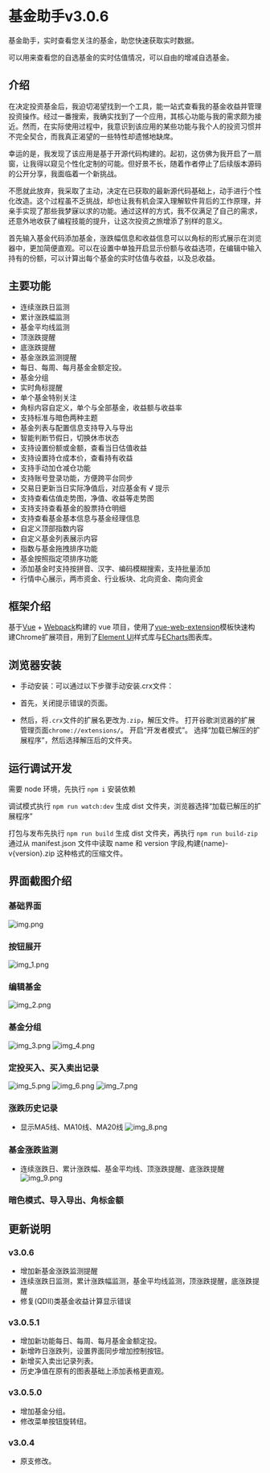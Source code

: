 # 基金助手v3.0.6

基金助手，实时查看您关注的基金，助您快速获取实时数据。

可以用来查看您的自选基金的实时估值情况，可以自由的增减自选基金。

## 介绍

在决定投资基金后，我迫切渴望找到一个工具，能一站式查看我的基金收益并管理投资操作。经过一番搜索，我确实找到了一个应用，其核心功能与我的需求颇为接近。然而，在实际使用过程中，我意识到该应用的某些功能与我个人的投资习惯并不完全契合，而我真正渴望的一些特性却遗憾地缺席。

幸运的是，我发现了该应用是基于开源代码构建的。起初，这仿佛为我开启了一扇窗，让我得以窥见个性化定制的可能。但好景不长，随着作者停止了后续版本源码的公开分享，我面临着一个新挑战。

不愿就此放弃，我采取了主动，决定在已获取的最新源代码基础上，动手进行个性化改造。这个过程虽不乏挑战，却也让我有机会深入理解软件背后的工作原理，并亲手实现了那些我梦寐以求的功能。通过这样的方式，我不仅满足了自己的需求，还意外地收获了编程技能的提升，让这次投资之旅增添了别样的意义。

首先输入基金代码添加基金，涨跌幅信息和收益信息可以以角标的形式展示在浏览器中，更加简便直观。可以在设置中单独开启显示份额与收益选项，在编辑中输入持有的份额，可以计算出每个基金的实时估值与收益，以及总收益。

## 主要功能

- 连续涨跌日监测
- 累计涨跌幅监测
- 基金平均线监测
- 顶涨跌提醒
- 底涨跌提醒
- 基金涨跌监测提醒
- 每日、每周、每月基金金额定投。
- 基金分组
- 实时角标提醒
- 单个基金特别关注
- 角标内容自定义，单个与全部基金，收益额与收益率
- 支持标准与暗色两种主题
- 基金列表与配置信息支持导入与导出
- 智能判断节假日，切换休市状态
- 支持设置份额或金额，查看当日估值收益
- 支持设置持仓成本价，查看持有收益
- 支持手动加仓减仓功能
- 支持账号登录功能，方便跨平台同步
- 交易日更新当日实际净值后，对应基金有 √ 提示
- 支持查看估值走势图，净值、收益等走势图
- 支持支持查看基金的股票持仓明细
- 支持查看基金基本信息与基金经理信息
- 自定义顶部指数内容
- 自定义基金列表展示内容
- 指数与基金拖拽排序功能
- 基金按照指定项排序功能
- 添加基金时支持按拼音、汉字、编码模糊搜索，支持批量添加
- 行情中心展示，两市资金、行业板块、北向资金、南向资金

## 框架介绍

基于[Vue](https://github.com/vuejs/vue) + [Webpack](https://github.com/webpack/webpack)构建的 vue 项目，使用了[vue-web-extension](https://github.com/Kocal/vue-web-extension/tree/v1)模板快速构建Chrome扩展项目，用到了[Element UI](https://github.com/ElemeFE/element)样式库与[ECharts](https://github.com/apache/echarts)图表库。

## 浏览器安装
- 手动安装：可以通过以下步骤手动安装.crx文件：

- 首先，关闭提示错误的页面。
- 然后，将`.crx`文件的扩展名更改为`.zip`，解压文件。
  打开谷歌浏览器的扩展管理页面`chrome://extensions/`。
  开启“开发者模式”。
  选择“加载已解压的扩展程序”，然后选择解压后的文件夹。

## 运行调试开发

需要 node 环境，先执行
`npm i`
安装依赖

调试模式执行
`npm run watch:dev`
生成 dist 文件夹，浏览器选择“加载已解压的扩展程序”

打包与发布先执行
`npm run build`
生成 dist 文件夹，再执行
`npm run build-zip`
通过从 manifest.json 文件中读取 name 和 version 字段,构建{name}-v{version}.zip 这种格式的压缩文件。

## 界面截图介绍
### 基础界面
![img.png](https://gitee.com/ab1324ab/mtfund/raw/master/image/img.png)

### 按钮展开
![img_1.png](https://gitee.com/ab1324ab/mtfund/raw/master/image/img_1.png)

### 编辑基金
![img_2.png](https://gitee.com/ab1324ab/mtfund/raw/master/image/img_2.png)

### 基金分组
![img_3.png](https://gitee.com/ab1324ab/mtfund/raw/master/image/img_3.png)
![img_4.png](https://gitee.com/ab1324ab/mtfund/raw/master/image/img_4.png)

### 定投买入、买入卖出记录
![img_5.png](https://gitee.com/ab1324ab/mtfund/raw/master/image/img_5.png)
![img_6.png](https://gitee.com/ab1324ab/mtfund/raw/master/image/img_6.png)
![img_7.png](https://gitee.com/ab1324ab/mtfund/raw/master/image/img_7.png)

### 涨跌历史记录
- 显示MA5线、MA10线、MA20线
![img_8.png](https://gitee.com/ab1324ab/mtfund/raw/master/image/img_8.png)
### 基金涨跌监测
- 连续涨跌日、累计涨跌幅、基金平均线、顶涨跌提醒、底涨跌提醒
![img_9.png](https://gitee.com/ab1324ab/mtfund/raw/master/image/img_9.png)

### 暗色模式、导入导出、角标金额

## 更新说明

### v3.0.6 
- 增加新基金涨跌监测提醒
- 连续涨跌日监测，累计涨跌幅监测，基金平均线监测，顶涨跌提醒，底涨跌提醒
- 修复(QDII)类基金收益计算显示错误

###  v3.0.5.1
- 增加新功能每日、每周、每月基金金额定投。
- 新增昨日涨跌列，设置界面同步增加控制按钮。
- 新增买入卖出记录列表。
- 历史净值在原有的图表基础上添加表格更直观。

### v3.0.5.0

- 增加基金分组。
- 修改菜单按钮旋转纽。

### v3.0.4

- 原支修改。

